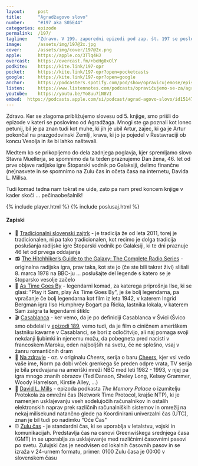 ```yaml
---
layout: 	post
title:  	"Agradžagovo slovo"
number: 	"#197 aka S05E44"
categories:	epizode
permalink:	/197/
tagline: 	"Zdravo. V 199. zaporedni epizodi pod zap. št. 197 se poslovimo od Agradžaga. Mnogi ste ga poznali kot lonec petunij in krava, ki jo je pojedel v Restavraciji ob koncu Vesolja ..."
image:		/assets/img/197@2x.jpg
cover:		/assets/img/cover/197@2x.png
apple:		https://apple.co/3Tlq4HJ
overcast:	https://overcast.fm/+beHg0xOlY
podkite:	https://kite.link/197-opr
pocket:		https://kite.link/197-opr?open=pocketcasts
google:		https://kite.link/197-opr?open=google
anchor:		https://podcasters.spotify.com/pod/show/opravicujemose/episodes/Agradagovo-slovo-e2gjbe5
listen:		https://www.listennotes.com/podcasts/opravičujemo-se-za/agradžagovo-slovo-WfjNZr9teyE/embed/
youtube:	https://youtu.be/Yo8uu7iN8VI
embed:	https://podcasts.apple.com/si/podcast/agrad-agovo-slovo/id1514750013?i=1000647880248
---
```


Zdravo. Ker se zlagoma približujemo slovesu od 5. knjige, smo prišli do epizode v kateri se poslovimo od Agradžaga. Mnogi ste ga poznali kot lonec petunij, bil je pa znan tudi kot muhe, ki jih je ubil Artur, zajec, ki ga je Artur pokončal na prazgodovinski Zemlji, krava, ki jo je pojedel v Restavraciji ob koncu Vesolja in še bi lahko naštevali. 

Medtem ko se prikopljemo do dela zadnjega poglavja, kjer spremljamo slovo Stavra Muellerja, se spomnimo da ta teden praznujemo Dan žena, 46. let od prve objave radijske igre Štoparski vodnik po Galaksiji, delimo finančne (ne)nasvete in se spomnimo na Zulu čas in očeta časa na internetu, Davida L. Millsa. 

Tudi komad tedna nam tokrat ne uide, zato pa nam pred koncem knjige v kader skoči … pečinaobešalnik! 

{% include player.html %}
{% include poslusaj.html %}

<!--break-->

#### Zapiski

- 🍯 [Tradicionalni slovenski zajtrk](https://www.nasasuperhrana.si/tradicionalni-slovenski-zajtrk/o-projektu/projekt/) - je tradicija že od leta 2011, torej je tradicionalen, ni pa tako tradicionalen, kot recimo je dolga tradicija poslušanja radijske igre Štoparski vodnik po Galaksiji, ki te dni praznuje 46 let od prvega oddajanja 
- 📻 [The Hitchhiker’s Guide to the Galaxy: The Complete Radio Series](https://hvalazavseribe.si/radijskaigra/) - originalna radijska igra, prav taka, kot ste jo (če ste bili takrat živi) slišali 8. marca 1978 na BBC-ju ... poslušajte del legende s katero se je štoparsko vesolje začelo 
- 🎹 [As Time Goes By](https://youtu.be/AlDuNqWKDak) - legendarni komad, za katerega priprošnja Ilse, ki se glasi: "Play it Sam, play As Time Goes By", je še bolj legendarna, pa vprašanje če bolj legendarna kot film iz leta 1942, v katerem Ingrid Bergman igra Ilso Humphrey Bogart pa Ricka, lastnika lokala, v katerem Sam zaigra ta legendarni štiklc 
- 🎬 [Casablanca](https://www.imdb.com/title/tt0034583/) - ker vemo, da je po definiciji Casablanca v Švici (Švico smo obdelali v [epizodi 189](https://opravicujemo.se/189/), vemo tudi, da je film o ciničnem ameriškem lastniku kavarne v Casablanci, se bori z odločitvijo, ali naj pomaga svoji nekdanji ljubimki in njenemu možu, da pobegneta pred nacisti v francoskem Maroku, eden najboljših na svetu, če ne splošno, vsaj v žanru romantičnih dram 
- 🍺 [Na zdravje](https://en.wikipedia.org/wiki/Cheers) - oz. v originalu *Cheers*, serija o baru [Cheers](https://en.wikipedia.org/wiki/Cheers_Beacon_Hill), kjer vsi vedo vaše ime, Norm pa dobi vrček grenkega še preden odpre vrata, TV serija je bila predvajana na ameriški mreži NBC med leti 1982 - 1993, v njej pa igra mnogo znanih obrazov (Ted Danson, Sheley Long, Kelsey Grammer, Woody Harrelson, Kirstie Alley, ...) 
- 🛜 [David L. Mills](https://thememorypalace.us/david-mills/) - epizoda podkasta *The Memory Palace* o izumitelju Protokola za omrežni čas (Network Time Protocol, krajše NTP), ki je namenjen usklajevanju vseh sodelujočih računalnikov in ostalih elektronskih naprav prek različnih računalniških sistemov in omrežij na nekaj milisekund natančno glede na Koordinirani univerzalni čas (UTC), znan je bil tudi po nadimku “Oče Čas" 
- ⏰ [Zulu čas](https://en.wikipedia.org/wiki/Zulu_time) - je standardni čas, ki se uporablja v letalstvu, vojski in komunikacijah. Predstavlja čas na osnovi Greenwiškega srednjega časa (GMT) in se uporablja za usklajevanje med različnimi časovnimi pasovi po svetu. Zulujski čas je neodvisen od lokalnih časovnih pasov in se izraža v 24-urnem formatu, primer: 0100 Zulu časa je 00:00 v slovenskem času 